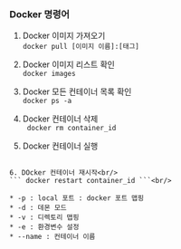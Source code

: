 ### Docker 명령어 ###

1. Docker 이미지 가져오기<br/>
	```docker pull [이미지 이름]:[태그]```
	
2. Docker 이미지 리스트 확인<br/>
``` docker images ```

3. Docker 모든 컨테이너 목록 확인<br/>
``` docker ps -a ```

4. Docker 컨테이너 삭제<br/>
``` docker rm container_id```

5. Docker 컨테이너 실행 
``` docker run -d -p 1521:1521 -p 81:81 -v /Users/baegsungjo/Projects/jpa/db:/opt/h2-data -e H2_OPTIONS='-ifNotExists' --name=MyH2Instance oscarfonts/h2

6. DOcker 컨테이너 재시작<br/>
``` docker restart container_id ```<br/>

* -p : local 포트 : docker 포트 맵핑
* -d : 데몬 모드
* -v : 디렉토리 맵핑
* -e : 환경변수 설정 
* --name : 컨테이너 이름 
	